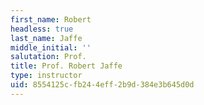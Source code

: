 ```yaml
---
first_name: Robert
headless: true
last_name: Jaffe
middle_initial: ''
salutation: Prof.
title: Prof. Robert Jaffe
type: instructor
uid: 8554125c-fb24-4eff-2b9d-384e3b645d0d
---
```

